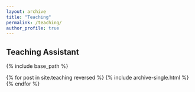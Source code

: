 ```yaml
---
layout: archive
title: "Teaching"
permalink: /teaching/
author_profile: true
---
```


Teaching Assistant
-----

{% include base_path %}

{% for post in site.teaching reversed %}
  {% include archive-single.html %}
{% endfor %}